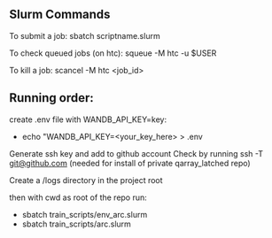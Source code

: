 ## Slurm Commands

To submit a job: sbatch scriptname.slurm


To check queued jobs (on htc): squeue -M htc -u $USER

To kill a job: scancel -M htc <job_id>

## Running order:

create .env file with WANDB_API_KEY=key:
* echo "WANDB_API_KEY=<your_key_here> > .env

Generate ssh key and add to github account
Check by running ssh -T git@github.com 
(needed for install of private qarray_latched repo)

Create a /logs directory in the project root

then with cwd as root of the repo run:
* sbatch train_scripts/env_arc.slurm
* sbatch train_scripts/arc.slurm
